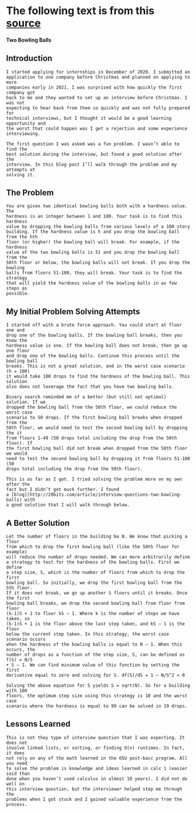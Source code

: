 # The following text is from this [source](https://blogs.oregonstate.edu/rudb2/2022/02/22/two-bowling-balls/)



#### Two Bowling Balls

Introduction
------------

	I started applying for internships in December of 2020. I submitted an
	application to one company before Christmas and planned on applying to more
	companies early in 2021. I was surprised with how quickly the first company got
	back to me and they wanted to set up an interview before Christmas. I was not
	expecting to hear back from them so quickly and was not fully prepared for
	technical interviews, but I thought it would be a good learning opportunity and
	the worst that could happen was I get a rejection and some experience
	interviewing.

	The first question I was asked was a fun problem. I wasn’t able to find the
	best solution during the interview, but found a good solution after the
	interview. In this blog post I’ll walk through the problem and my attempts at
	solving it.

The Problem
-----------

	You are given two identical bowling balls both with a hardness value. The
	hardness is an integer between 1 and 100. Your task is to find this hardness
	value by dropping the bowling balls from various levels of a 100 story
	building. If the hardness value is h and you drop the bowling ball from the hth
	floor (or higher) the bowling ball will break. For example, if the hardness
	value of the two bowling balls is 51 and you drop the bowling ball from the
	50th floor or below, the bowling balls will not break. If you drop the bowling
	balls from floors 51-100, they will break. Your task is to find the strategy
	that will yield the hardness value of the bowling balls in as few steps as
	possible.

My Initial Problem Solving Attempts
-----------------------------------

	I started off with a brute force approach. You could start at floor one and
	drop one of the bowling balls. If the bowling ball breaks, then you know the
	hardness value is one. If the bowling ball does not break, then go up one floor
	and drop one of the bowling balls. Continue this process until the bowling ball
	breaks. This is not a great solution, and in the worst case scenario (h = 100)
	it would take 100 drops to find the hardness of the bowling ball. This solution
	also does not leverage the fact that you have two bowling balls.

	Binary search reminded me of a better (but still not optimal) solution. If we
	dropped the bowling ball from the 50th floor, we could reduce the worst case
	scenario to 50 drops. If the first bowling ball breaks when dropped from the
	50th floor, we would need to test the second bowling ball by dropping the it
	from floors 1-49 (50 drops total including the drop from the 50th floor). If
	the first bowling ball did not break when dropped from the 50th floor we would
	need to test the second bowling ball by dropping it from floors 51-100 (50
	drops total including the drop from the 50th floor).

	This is as far as I got. I tried solving the problem more on my own after the
	fact but I didn’t get much further. I found
	a [blog](http://20bits.com/article/interview-questions-two-bowling-balls) with
	a good solution that I will walk through below.

A Better Solution
-----------------

	Let the number of floors in the building be N. We know that picking a floor
	from which to drop the first bowling ball (like the 50th floor for example)
	will reduce the number of drops needed. We can more arbitrarily define
	a strategy to test for the hardness of the bowling balls. First we define
	a step size, S, which is the number of floors from which to drop the first
	bowling ball. So initially, we drop the first bowling ball from the Sth floor.
	If it does not break, we go up another S floors until it breaks. Once the first
	bowling ball breaks, we drop the second bowling ball from floor from floor
	(k-1)S + 1 to floor kS – 1. Where k is the number of steps we have taken, so
	(k-1)S + 1 is the floor above the last step taken, and kS – 1 is the floor
	below the current step taken. In this strategy, the worst case scenario occurs
	when the hardness of the bowling balls is equal to N – 1. When this occurs, the
	number of drops as a function of the step size, S, can be defined as f(S) = N/S
	+ S – 1. We can find minimum value of this function by setting the first
	derivative equal to zero and solving for S. df(S)/dS = 1 – N/S^2 = 0

	Solving the above equation for S yields S = sqrt(N). So for a building with 100
	floors, the optimum step size using this strategy is 10 and the worst case
	scenario where the hardness is equal to 99 can be solved in 19 drops.

Lessons Learned
---------------

	This is not they type of interview question that I was expecting. It does not
	involve linked lists, or sorting, or finding O(n) runtimes. In fact, it does
	not rely on any of the math learned in the OSU post-bacc program. All you need
	to solve the problem is knowledge and ideas learned in calc 1 (easier said than
	done when you haven’t used calculus in almost 10 years). I did not do well on
	this interview question, but the interviewer helped step me through the
	problems when I got stuck and I gained valuable experience from the process.
